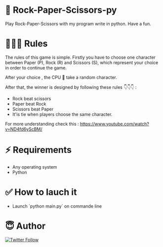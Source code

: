 # 🦾 Rock-Paper-Scissors-py

Play Rock-Paper-Scissors with my program write in python. Have a fun.

# 👨🏼‍💻 Rules

The rules of this game is simple. Firstly you have to choose one character between Paper (P), Rock (R) and Scissors (S), which represent your choice in order to continue the game.

After your choice , the CPU 🤖 take a random character.

After that, the winner is designed by following these rules 👇👇👇 :
<ul>
    <li>Rock beat scissors</li>
    <li>Paper beat Rock</li>
    <li>Scissors beat Paper</li>
    <li>It'is tie when players choose the same character.</li>
</ul>

For more understanding check this : https://www.youtube.com/watch?v=ND4fd6yScBM/

# ⚡️ Requirements
<ul>
<li>Any operating system</li>
<li>Python</li>
</ul> 

# ✅ How to lauch it
<ul>
<li>Launch `python main.py` on commande line</li>
</ul>

# 😇 Author
 [![Twitter Follow](https://img.shields.io/twitter/follow/imdad_tech?style=social)](https://twitter.com/imdad_tech)